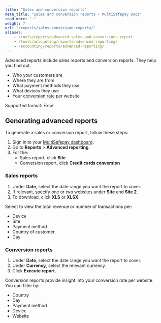 ```yaml
---
title: "Sales and conversion reports"
meta_title: "Sales and conversion reports - MultiSafepay Docs"
read_more: "."
weight: 7
url: "/reports/sales-conversion-reports/"
aliases:
    - /tools/reports/advanced-sales-and-conversions-report
    - /tools/accounting/reports/advanced-reporting/
    - /accounting/reports/advanced-reporting/
---
```


Advanced reports include sales reports and conversion reports. They help you find out:

- Who your customers are
- Where they are from
- What payment methods they use
- What devices they use
- Your [conversion rate](/glossaries/multisafepay-glossary/#conversion-rate) per website

Supported format: Excel

## Generating advanced reports

To generate a sales or conversion report, follow these steps:

1. Sign in to your [MultiSafepay dashboard](https://merchant.multisafepay.com).
2. Go to **Reports** > **Advanced reporting**.
3. For the:  
    - Sales report, click **Site**
    - Conversion report, click **Credit cards conversion**

### Sales reports
1. Under **Date**, select the date range you want the report to cover.
2. If relevant, specify one or two websites under **Site** and **Site 2**.
3. To download, click **XLS** or **XLSX**. 

Select to view the total revenue or number of transactions per:

- Device
- Site
- Payment method
- Country of customer
- Day

### Conversion reports
1. Under **Date**, select the date range you want the report to cover.
2. Under **Currency**, select the relevant currency.
3. Click **Execute report**.

Conversion reports provide insight into your conversion rate per website. You can filter by:

- Country
- Day
- Payment method
- Device
- Website


